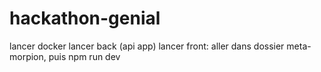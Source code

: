 # hackathon-genial

lancer docker
lancer back (api app)
lancer front: aller dans dossier meta-morpion, puis npm run dev
